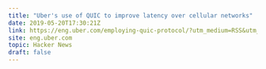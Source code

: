 ```yaml
---
title: "Uber's use of QUIC to improve latency over cellular networks"
date: 2019-05-20T17:30:21Z
link: https://eng.uber.com/employing-quic-protocol/?utm_medium=RSS&utm_source=hune
site: eng.uber.com
topic: Hacker News
draft: false
---
```

